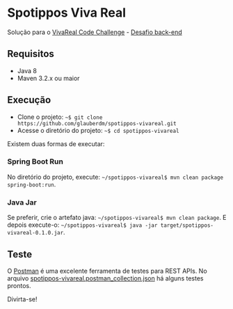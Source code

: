 # Spotippos Viva Real
Solução para o [VivaReal Code Challenge](https://github.com/VivaReal/code-challenge) - [Desafio back-end](https://github.com/VivaReal/code-challenge/blob/master/backend.md)

## Requisitos

- Java 8
- Maven 3.2.x ou maior

## Execução

- Clone o projeto: `~$ git clone https://github.com/glauberdm/spotippos-vivareal.git`
- Acesse o diretório do projeto: `~$ cd spotippos-vivareal`

Existem duas formas de executar:

### Spring Boot Run

No diretório do projeto, execute: `~/spotippos-vivareal$ mvn clean package spring-boot:run`.

### Java Jar

Se preferir, crie o artefato java: `~/spotippos-vivareal$ mvn clean package`. E depois execute-o: `~/spotippos-vivareal$ java -jar target/spotippos-vivareal-0.1.0.jar`.

## Teste

O [Postman](https://www.getpostman.com/docs/) é uma excelente ferramenta de testes para REST APIs. No arquivo [spotippos-vivareal.postman_collection.json](spotippos-vivareal.postman_collection.json) há alguns testes prontos. 

Divirta-se!
